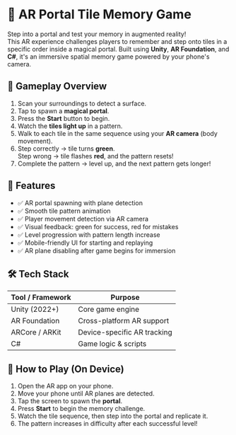 # 🔮 AR Portal Tile Memory Game

Step into a portal and test your memory in augmented reality!  
This AR experience challenges players to remember and step onto tiles in a specific order inside a magical portal. Built using **Unity**, **AR Foundation**, and **C#**, it's an immersive spatial memory game powered by your phone's camera.



## 🧠 Gameplay Overview

1. Scan your surroundings to detect a surface.
2. Tap to spawn a **magical portal**.
3. Press the **Start** button to begin.
4. Watch the **tiles light up** in a pattern.
5. Walk to each tile in the same sequence using your **AR camera** (body movement).
6. Step correctly → tile turns **green**.  
   Step wrong → tile flashes **red**, and the pattern resets!
7. Complete the pattern → level up, and the next pattern gets longer!



## 🚀 Features

- ✅ AR portal spawning with plane detection  
- ✅ Smooth tile pattern animation  
- ✅ Player movement detection via AR camera  
- ✅ Visual feedback: green for success, red for mistakes  
- ✅ Level progression with pattern length increase  
- ✅ Mobile-friendly UI for starting and replaying  
- ✅ AR plane disabling after game begins for immersion



## 🛠️ Tech Stack

| Tool / Framework | Purpose                      |
|------------------|------------------------------|
| Unity (2022+)    | Core game engine             |
| AR Foundation    | Cross-platform AR support    |
| ARCore / ARKit   | Device-specific AR tracking  |
| C#               | Game logic & scripts         |



## 📱 How to Play (On Device)

1. Open the AR app on your phone.
2. Move your phone until AR planes are detected.
3. Tap the screen to spawn the **portal**.
4. Press **Start** to begin the memory challenge.
5. Watch the tile sequence, then step into the portal and replicate it.
6. The pattern increases in difficulty after each successful level!




